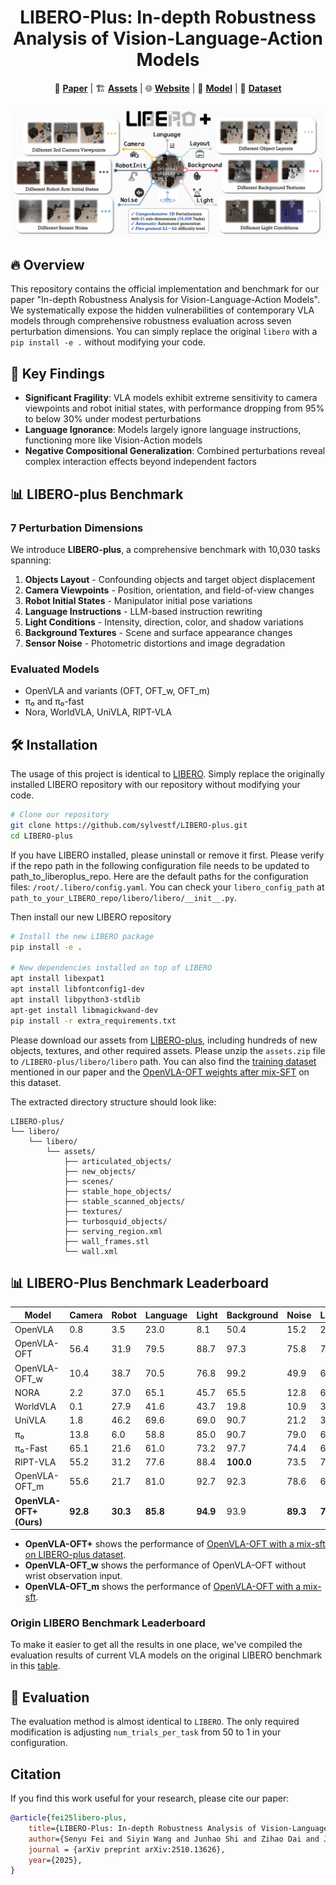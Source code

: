<h1 align="center">
LIBERO-Plus: In-depth Robustness Analysis of Vision-Language-Action Models
</h1>

<p align="center">
  📄 <a href="https://arxiv.org/pdf/2510.13626v1"><strong>Paper</strong></a> |   
  🏗️ <a href="https://huggingface.co/datasets/Sylvest/LIBERO-plus/tree/main"><strong>Assets</strong></a> | 
  🌐 <a href="https://sylvestf.github.io/LIBERO-plus"><strong>Website</strong></a> | 
  🤗 <a href="https://huggingface.co/Sylvest/openvla-7b-oft-finetuned-libero-plus-mixdata"><strong>Model</strong></a> | 
  📁 <a href="https://huggingface.co/datasets/Sylvest/libero_plus_rlds"><strong>Dataset</strong></a>
</p>

![libero-plus](./static/images/libero-plus.jpg)

## 🔥 Overview
This repository contains the official implementation and benchmark for our paper "In-depth Robustness Analysis for Vision-Language-Action Models". We systematically expose the hidden vulnerabilities of contemporary VLA models through comprehensive robustness evaluation across seven perturbation dimensions. You can simply replace the original `libero` with a `pip install -e .` without modifying your code.

## 🚀 Key Findings
- **Significant Fragility**: VLA models exhibit extreme sensitivity to camera viewpoints and robot initial states, with performance dropping from 95% to below 30% under modest perturbations
- **Language Ignorance**: Models largely ignore language instructions, functioning more like Vision-Action models
- **Negative Compositional Generalization**: Combined perturbations reveal complex interaction effects beyond independent factors

## 📊 LIBERO-plus Benchmark

### 7 Perturbation Dimensions
We introduce **LIBERO-plus**, a comprehensive benchmark with 10,030 tasks spanning:

1. **Objects Layout** - Confounding objects and target object displacement
2. **Camera Viewpoints** - Position, orientation, and field-of-view changes
3. **Robot Initial States** - Manipulator initial pose variations
4. **Language Instructions** - LLM-based instruction rewriting
5. **Light Conditions** - Intensity, direction, color, and shadow variations
6. **Background Textures** - Scene and surface appearance changes
7. **Sensor Noise** - Photometric distortions and image degradation

### Evaluated Models
- OpenVLA and variants (OFT, OFT_w, OFT_m)
- π₀ and π₀-fast
- Nora, WorldVLA, UniVLA, RIPT-VLA

## 🛠️ Installation
The usage of this project is identical to [LIBERO](https://github.com/Lifelong-Robot-Learning/LIBERO). Simply replace the originally installed LIBERO repository with our repository without modifying your code.

```bash
# Clone our repository
git clone https://github.com/sylvestf/LIBERO-plus.git
cd LIBERO-plus
```

If you have LIBERO installed, please uninstall or remove it first. Please verify if the repo path in the following configuration file needs to be updated to path_to_liberoplus_repo.
Here are the default paths for the configuration files: `/root/.libero/config.yaml`. You can check your `libero_config_path` at `path_to_your_LIBERO_repo/libero/libero/__init__.py`.

Then install our new LIBERO repository
```bash
# Install the new LIBERO package
pip install -e .

# New dependencies installed on top of LIBERO
apt install libexpat1
apt install libfontconfig1-dev
apt install libpython3-stdlib
apt-get install libmagickwand-dev
pip install -r extra_requirements.txt
```

Please download our assets from [LIBERO-plus](https://huggingface.co/datasets/Sylvest/LIBERO-plus/tree/main), including hundreds of new objects, textures, and other required assets. Please unzip the `assets.zip` file to `/LIBERO-plus/libero/libero` path. You can also find the [training dataset](https://huggingface.co/datasets/Sylvest/libero_plus_rlds/tree/main) mentioned in our paper and the [OpenVLA-OFT weights after mix-SFT](https://huggingface.co/Sylvest/openvla-7b-oft-finetuned-libero-plus-mixdata/tree/main) on this dataset.

The extracted directory structure should look like:

```text
LIBERO-plus/
└── libero/
    └── libero/
        └── assets/
            ├── articulated_objects/
            ├── new_objects/
            ├── scenes/
            ├── stable_hope_objects/
            ├── stable_scanned_objects/
            ├── textures/
            ├── turbosquid_objects/
            ├── serving_region.xml
            ├── wall_frames.stl
            └── wall.xml
```

## 📊 LIBERO-Plus Benchmark Leaderboard
| Model | Camera | Robot | Language | Light | Background | Noise | Layout | Total |
|-------|--------|-------|----------|-------|------------|-------|--------|-------|
| OpenVLA | 0.8 | 3.5 | 23.0 | 8.1 | 50.4 | 15.2 | 28.5 | 17.3 |
| OpenVLA-OFT | 56.4 | 31.9 | 79.5 | 88.7 | 97.3 | 75.8 | 74.2 | 70.0 |
| OpenVLA-OFT_w | 10.4 | 38.7 | 70.5 | 76.8 | 99.2 | 49.9 | 69.9 | 56.4 |
| NORA | 2.2 | 37.0 | 65.1 | 45.7 | 65.5 | 12.8 | 62.1 | 39.8 |
| WorldVLA | 0.1 | 27.9 | 41.6 | 43.7 | 19.8 | 10.9 | 38.0 | 25.3 |
| UniVLA | 1.8 | 46.2 | 69.6 | 69.0 | 90.7 | 21.2 | 31.9 | 43.9 |
| π₀ | 13.8 | 6.0 | 58.8 | 85.0 | 90.7 | 79.0 | 68.9 | 54.6 |
| π₀-Fast | 65.1 | 21.6 | 61.0 | 73.2 | 97.7 | 74.4 | 68.8 | 64.2 |
| RIPT-VLA | 55.2 | 31.2 | 77.6 | 88.4 | **100.0** | 73.5 | 74.2 | 69.3 |
| OpenVLA-OFT_m | 55.6 | 21.7 | 81.0 | 92.7 | 92.3 | 78.6 | 68.7 | 68.1 |
| **OpenVLA-OFT+ (Ours)** | **92.8** | **30.3** | **85.8** | **94.9** | 93.9 | **89.3** | **77.6** | **79.6** |

- **OpenVLA-OFT+** shows the performance of [OpenVLA-OFT with a mix-sft on LIBERO-plus dataset](https://huggingface.co/Sylvest/openvla-7b-oft-finetuned-libero-plus-mixdata/tree/main).
- **OpenVLA-OFT_w** shows the performance of OpenVLA-OFT without wrist observation input.
- **OpenVLA-OFT_m** shows the performance of [OpenVLA-OFT with a mix-sft](https://huggingface.co/moojink/openvla-7b-oft-finetuned-libero-spatial).

### Origin LIBERO Benchmark Leaderboard

To make it easier to get all the results in one place, we've compiled the evaluation results of current VLA models on the original LIBERO benchmark in this [table](./libero_res.md).


## 🔧 Evaluation
The evaluation method is almost identical to `LIBERO`. The only required modification is adjusting `num_trials_per_task` from 50 to 1 in your configuration.

## Citation
If you find this work useful for your research, please cite our paper:
```bibtex
@article{fei25libero-plus,
    title={LIBERO-Plus: In-depth Robustness Analysis of Vision-Language-Action Models},
    author={Senyu Fei and Siyin Wang and Junhao Shi and Zihao Dai and Jikun Cai and Pengfang Qian and Li Ji and Xinzhe He and Shiduo Zhang and Zhaoye Fei and Jinlan Fu and Jingjing Gong and Xipeng Qiu},
    journal = {arXiv preprint arXiv:2510.13626},
    year={2025},
}
```
